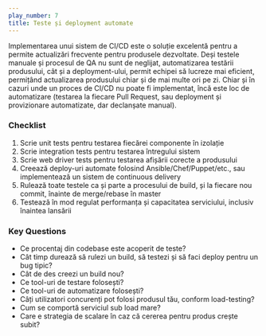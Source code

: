 ```yaml
---
play_number: 7
title: Teste și deployment automate
---
```


Implementarea unui sistem de CI/CD este o soluție excelentă pentru a permite actualizări frecvente pentru produsele dezvoltate. Deși testele manuale și procesul de QA nu sunt de neglijat, automatizarea testării produsului, cât și a deployment-ului, permit echipei să lucreze mai eficient, permițând actualizarea produsului chiar și de mai multe ori pe zi. Chiar și în cazuri unde un proces de CI/CD nu poate fi implementat, încă este loc de automatizare (testarea la fiecare Pull Request, sau deployment și provizionare automatizate, dar declanșate manual). 

### Checklist
1. Scrie unit tests pentru testarea fiecărei componente în izolație
2. Scrie integration tests pentru testarea întregului sistem
3. Scrie web driver tests pentru testarea afișării corecte a produsului
4. Creează deploy-uri automate folosind Ansible/Chef/Puppet/etc., sau implementează un sistem de continuous delivery
5. Rulează toate testele ca și parte a procesului de build, și la fiecare nou commit, înainte de merge/rebase în master
6. Testează în mod regulat performanța și capacitatea serviciului, inclusiv înaintea lansării

### Key Questions
- Ce procentaj din codebase este acoperit de teste?
- Cât timp durează să rulezi un build, să testezi și să faci deploy pentru un bug tipic?
- Cât de des creezi un build nou?
- Ce tool-uri de testare folosești?
- Ce tool-uri de automatizare folosești?
- Câți utilizatori concurenți pot folosi produsul tău, conform load-testing?
- Cum se comportă serviciul sub load mare? 
- Care e strategia de scalare în caz că cererea pentru produs crește subit?


